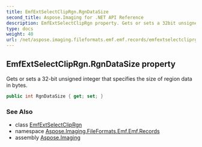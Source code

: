 ```yaml
---
title: EmfExtSelectClipRgn.RgnDataSize
second_title: Aspose.Imaging for .NET API Reference
description: EmfExtSelectClipRgn property. Gets or sets a 32bit unsigned integer that specifies the size of region data in bytes
type: docs
weight: 40
url: /net/aspose.imaging.fileformats.emf.emf.records/emfextselectcliprgn/rgndatasize/
---
```

## EmfExtSelectClipRgn.RgnDataSize property

Gets or sets a 32-bit unsigned integer that specifies the size of region data in bytes.

```csharp
public int RgnDataSize { get; set; }
```

### See Also

* class [EmfExtSelectClipRgn](../)
* namespace [Aspose.Imaging.FileFormats.Emf.Emf.Records](../../emfextselectcliprgn/)
* assembly [Aspose.Imaging](../../../)


